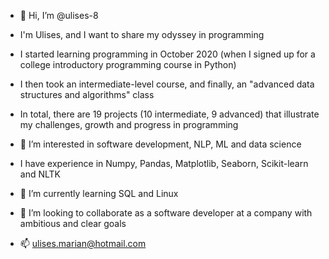 - 👋 Hi, I’m @ulises-8
- I'm Ulises, and I want to share my odyssey in programming
- I started learning programming in October 2020 (when I signed up for a college introductory programming course in Python)
- I then took an intermediate-level course, and finally, an "advanced data structures and algorithms" class
- In total, there are 19 projects (10 intermediate, 9 advanced) that illustrate my challenges, growth and progress in programming
 
- 👀 I’m interested in software development, NLP, ML and data science
- I have experience in Numpy, Pandas, Matplotlib, Seaborn, Scikit-learn and NLTK
- 🌱 I’m currently learning SQL and Linux 
- 💞️ I’m looking to collaborate as a software developer at a company with ambitious and clear goals
- 📫 ulises.marian@hotmail.com

<!---
ulises-8/ulises-8 is a ✨ special ✨ repository because its `README.md` (this file) appears on your GitHub profile.
You can click the Preview link to take a look at your changes.
--->
